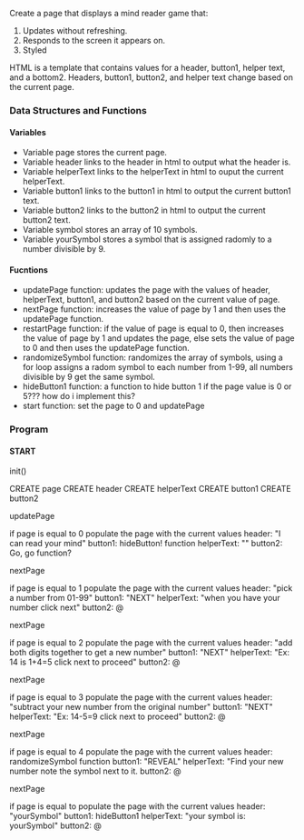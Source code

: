 Create a page that displays a mind reader game that:
1. Updates without refreshing.
2. Responds to the screen it appears on.
3. Styled

HTML is a template that contains values for a header, button1, helper text, and a bottom2.
Headers, button1, button2, and helper text change based on the current page.

### **Data Structures and Functions**

#### **Variables**
- Variable page stores the current page.
- Variable header links to the header in html to output what the header is.
- Variable helperText links to the helperText in html to ouput the current helperText.
- Variable button1 links to the button1 in html to output the current button1 text.
- Variable button2 links to the button2 in html to output the current button2 text.
- Variable symbol stores an array of 10 symbols.
- Variable yourSymbol stores a symbol that is assigned radomly to a number divisible by 9.

#### **Fucntions**
- updatePage function: updates the page with the values of header, helperText, button1, and button2 based on the current value of page.
- nextPage function: increases the value of page by 1 and then uses the updatePage function.
- restartPage function: if the value of page is equal to 0, then increases the value of page by 1 and updates the page, else sets the value of page to 0 and then uses the updatePage function.
- randomizeSymbol function: randomizes the array of symbols, using a for loop assigns a radom symbol to each number from 1-99, all numbers divisible by 9 get the same symbol.
- hideButton1 function: a function to hide button 1 if the page value is 0 or 5??? how do i implement this?
- start function: set the page to 0 and updatePage

### **Program**

#### START

init()

CREATE page
CREATE header
CREATE helperText
CREATE button1
CREATE button2

updatePage

if page is equal to 0 populate the page with the current values
header: "I can read your mind"
button1: hideButton! function
helperText: ""
button2: Go, go function?

nextPage

if page is equal to 1 populate the page with the current values
header: "pick a number from 01-99"
button1: "NEXT"
helperText: "when you have your number click next"
button2: @

nextPage

if page is equal to 2 populate the page with the current values
header: "add both digits together to get a new number"
button1: "NEXT"
helperText: "Ex: 14 is 1+4=5 click next to proceed"
button2: @

nextPage

if page is equal to 3 populate the page with the current values
header: "subtract your new number from the original number"
button1: "NEXT"
helperText: "Ex: 14-5=9 click next to proceed"
button2: @

nextPage

if page is equal to 4 populate the page with the current values
header: randomizeSymbol function
button1: "REVEAL"
helperText: "Find your new number note the symbol next to it.
button2: @

nextPage

if page is equal to  populate the page with the current values
header: "yourSymbol"
button1: hideButton1
helperText: "your symbol is: yourSymbol"
button2: @

